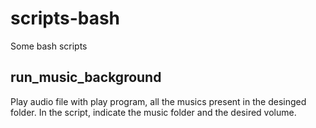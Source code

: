 # scripts-bash
Some bash scripts

## run_music_background
Play audio file with play program, all the musics present in the desinged folder. In the script, indicate the music folder and the desired volume.


